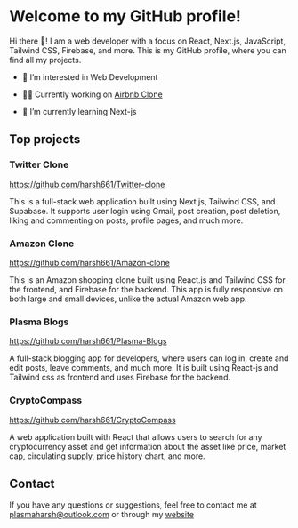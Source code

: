 # Welcome to my GitHub profile!

Hi there :wave:! I am a web developer with a focus on React, Next.js, JavaScript, Tailwind CSS, Firebase, and more. This is my GitHub profile, where you can find all my projects.

* 👀 I’m interested in Web Development

* :man_technologist: Currently working on [Airbnb Clone](https://github.com/harsh661/airbnb-clone)

* 🌱 I’m currently learning Next-js

## Top projects

### Twitter Clone

https://github.com/harsh661/Twitter-clone

This is a full-stack web application built using Next.js, Tailwind CSS, and Supabase. It supports user login using Gmail, post creation, post deletion, liking and commenting on posts, profile pages, and much more.

### Amazon Clone

https://github.com/harsh661/Amazon-clone

This is an Amazon shopping clone built using React.js and Tailwind CSS for the frontend, and Firebase for the backend. This app is fully responsive on both large and small devices, unlike the actual Amazon web app.

### Plasma Blogs

https://github.com/harsh661/Plasma-Blogs

A full-stack blogging app for developers, where users can log in, create and edit posts, leave comments, and much more. It is built using React-js and Tailwind css as frontend and uses Firebase for the backend.

### CryptoCompass

https://github.com/harsh661/CryptoCompass

A web application built with React that allows users to search for any cryptocurrency asset and get information about the asset like price, market cap, circulating supply, price history chart, and more.

## Contact

If you have any questions or suggestions, feel free to contact me at plasmaharsh@outlook.com or through my [website](https://plasmaharsh.netlify.app)
